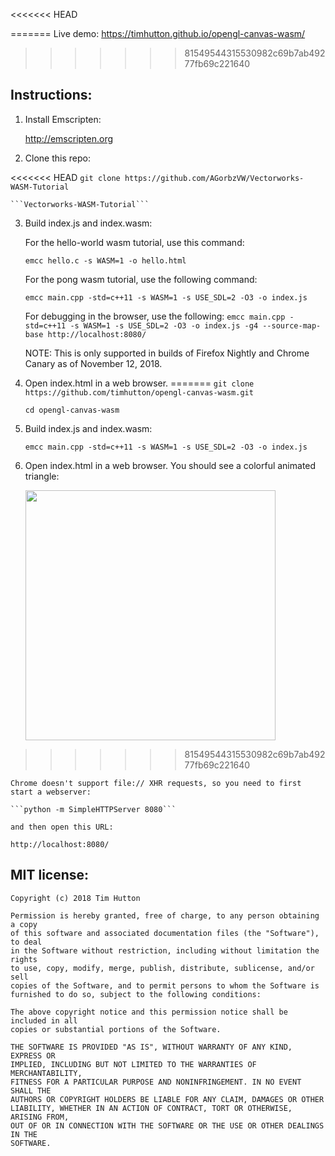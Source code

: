 <<<<<<< HEAD

=======
Live demo: https://timhutton.github.io/opengl-canvas-wasm/
>>>>>>> 81549544315530982c69b7ab49277fb69c221640

Instructions:
-------------

1. Install Emscripten:

    http://emscripten.org

2. Clone this repo:

<<<<<<< HEAD
    ```git clone https://github.com/AGorbzVW/Vectorworks-WASM-Tutorial```
    
    ```Vectorworks-WASM-Tutorial```
    
3. Build index.js and index.wasm:

    For the hello-world wasm tutorial, use this command:
    
    ```emcc hello.c -s WASM=1 -o hello.html```
    
    For the pong wasm tutorial, use the following command: 

    ```emcc main.cpp -std=c++11 -s WASM=1 -s USE_SDL=2 -O3 -o index.js```
    
    For debugging in the browser, use the following:
     ```emcc main.cpp -std=c++11 -s WASM=1 -s USE_SDL=2 -O3 -o index.js -g4 --source-map-base http://localhost:8080/```
     
     NOTE: This is only supported in builds of Firefox Nightly and Chrome Canary as of November 12, 2018.

4. Open index.html in a web browser.
=======
    ```git clone https://github.com/timhutton/opengl-canvas-wasm.git```
    
    ```cd opengl-canvas-wasm```
    
3. Build index.js and index.wasm:

    ```emcc main.cpp -std=c++11 -s WASM=1 -s USE_SDL=2 -O3 -o index.js```

4. Open index.html in a web browser. You should see a colorful animated triangle:

    <img width="400px" src="https://user-images.githubusercontent.com/647092/37932094-866c158e-313f-11e8-84f9-3873223373c5.png" />
>>>>>>> 81549544315530982c69b7ab49277fb69c221640

    Chrome doesn't support file:// XHR requests, so you need to first start a webserver:

    ```python -m SimpleHTTPServer 8080```

    and then open this URL:

    http://localhost:8080/


MIT license:
----------------

```
Copyright (c) 2018 Tim Hutton

Permission is hereby granted, free of charge, to any person obtaining a copy
of this software and associated documentation files (the "Software"), to deal
in the Software without restriction, including without limitation the rights
to use, copy, modify, merge, publish, distribute, sublicense, and/or sell
copies of the Software, and to permit persons to whom the Software is
furnished to do so, subject to the following conditions:

The above copyright notice and this permission notice shall be included in all
copies or substantial portions of the Software.

THE SOFTWARE IS PROVIDED "AS IS", WITHOUT WARRANTY OF ANY KIND, EXPRESS OR
IMPLIED, INCLUDING BUT NOT LIMITED TO THE WARRANTIES OF MERCHANTABILITY,
FITNESS FOR A PARTICULAR PURPOSE AND NONINFRINGEMENT. IN NO EVENT SHALL THE
AUTHORS OR COPYRIGHT HOLDERS BE LIABLE FOR ANY CLAIM, DAMAGES OR OTHER
LIABILITY, WHETHER IN AN ACTION OF CONTRACT, TORT OR OTHERWISE, ARISING FROM,
OUT OF OR IN CONNECTION WITH THE SOFTWARE OR THE USE OR OTHER DEALINGS IN THE
SOFTWARE.
```
